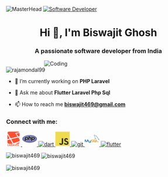 ![MasterHead](https://mobiosolutions.com/wp-content/uploads/2020/07/Group-3.png)
[![Software Developer](https://cdn.pixabay.com/photo/2017/08/06/00/54/software-2591216_1280.jpg)](https://github.com/yourusername)

<h1 align="center">Hi 👋, I'm Biswajit Ghosh</h1>
<h3 align="center">A passionate software developer from India</h3>
<img img align="right" alt="Coding" width="400" src="https://media.tenor.com/qJ5evVs-_uUAAAAC/coding.gif"/>

<p align="left"> <img src="https://komarev.com/ghpvc/?username=rajamondal99&label=Profile%20views&color=0e75b6&style=flat" alt="rajamondal99" /> </p>

- 🔭 I’m currently working on **PHP Laravel**

- 💬 Ask me about **Flutter Laravel Php Sql**

- 📫 How to reach me **biswajit469@gmail.com**

<h3 align="left">Connect with me:</h3>
<p align="left">
    <a href="https://laravel.com" target="_blank" rel="noreferrer">
        <img src="https://raw.githubusercontent.com/devicons/devicon/master/icons/laravel/laravel-plain-wordmark.svg" alt="laravel" width="40" height="40"/>
    </a>
    <a href="https://www.php.net" target="_blank" rel="noreferrer">
        <img src="https://raw.githubusercontent.com/devicons/devicon/master/icons/php/php-original.svg" alt="php" width="40" height="40"/>
    </a>
    <a href="https://dart.dev" target="_blank" rel="noreferrer">
        <img src="https://www.vectorlogo.zone/logos/dartlang/dartlang-icon.svg" alt="dart" width="40" height="40"/>
    </a>
    <a href="https://developer.mozilla.org/en-US/docs/Web/JavaScript" target="_blank" rel="noreferrer">
        <img src="https://raw.githubusercontent.com/devicons/devicon/master/icons/javascript/javascript-original.svg" alt="javascript" width="40" height="40"/>
    </a>
    <a href="https://git-scm.com/" target="_blank" rel="noreferrer">
        <img src="https://www.vectorlogo.zone/logos/git-scm/git-scm-icon.svg" alt="git" width="40" height="40"/>
    </a>
    <a href="https://www.mysql.com/" target="_blank" rel="noreferrer">
        <img src="https://raw.githubusercontent.com/devicons/devicon/master/icons/mysql/mysql-original-wordmark.svg" alt="mysql" width="40" height="40"/>
    </a>
    <a href="https://flutter.dev" target="_blank" rel="noreferrer">
        <img src="https://www.vectorlogo.zone/logos/flutterio/flutterio-icon.svg" alt="flutter" width="40" height="40"/>
    </a>
</p>


<p><img align="left" src="https://github-readme-stats.vercel.app/api/top-langs?username=biswajit469&show_icons=true&locale=en&layout=compact" alt="biswajit469" /></p>

<p>&nbsp;<img align="center" src="https://github-readme-stats.vercel.app/api?username=biswajit469&show_icons=true&locale=en" alt="biswajit469" /></p>

<p><img align="center" src="https://github-readme-streak-stats.herokuapp.com/?user=biswajit469&" alt="biswajit469" /></p>
